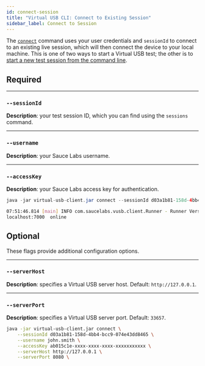 ```yaml
---
id: connect-session
title: "Virtual USB CLI: Connect to Existing Session"
sidebar_label: Connect to Session
---
```


The [`connect`](https://docs.saucelabs.com/mobile-apps/features/virtual-usb#start-test-session) command uses your user credentials and `sessionId` to connect to an existing live session, which will then connect the device to your local machine. This is one of two ways to start a Virtual USB test; the other is to [start a new test session from the command line](/dev/cli/virtual-usb/start-session).

## Required

---
### `--sessionId`
__Description__: your test session ID, which you can find using the `sessions` command.

---
### `--username`
__Description__: your Sauce Labs username.

---
### `--accessKey`
__Description__: your Sauce Labs access key for authentication.<br/>

```java title="Basic Example (required flags only)"
java -jar virtual-usb-client.jar connect --sessionId d03a1b81-158d-4bb4-bcc9-074e43dd8465 --username john.smith --accessKey ab015c1e-xxxx-xxxx-xxxx-xxxxxxxxxxx
```

```bash title="Sample Response"
07:51:46.814 [main] INFO com.saucelabs.vusb.client.Runner - Runner Version 2.0.0
localhost:7000  online
```

## Optional

These flags provide additional configuration options.

---
### `--serverHost`
__Description__: specifies a Virtual USB server host. Default: `http://127.0.0.1`.

---
### `--serverPort`
__Description__: specifies a Virtual USB server port. Default: `33657`.

```bash title="Full Example (includes optional flags)"
java -jar virtual-usb-client.jar connect \
    --sessionId d03a1b81-158d-4bb4-bcc9-074e43dd8465 \
    --username john.smith \
    --accessKey ab015c1e-xxxx-xxxx-xxxx-xxxxxxxxxxx \
    --serverHost http://127.0.0.1 \
    --serverPort 8080 \
```

